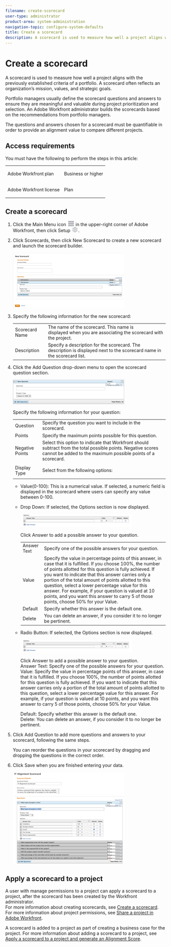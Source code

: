 ```yaml
---
filename: create-scorecard
user-type: administrator
product-area: system-administration
navigation-topic: configure-system-defaults
title: Create a scorecard
description: A scorecard is used to measure how well a project aligns with the previously established criteria of a portfolio. A scorecard often reflects an organization’s mission, values, and strategic goals.
---
```


# Create a scorecard

A scorecard is used to measure how well a project aligns with the previously established criteria of a portfolio. A scorecard often reflects an organization’s mission, values, and strategic goals.

Portfolio managers usually define the scorecard questions and answers to ensure they are meaningful and valuable during project prioritization and selection. An Adobe Workfront administrator builds the scorecards based on the recommendations from portfolio managers.

The questions and answers chosen for a scorecard must be quantifiable in order to provide an alignment value to compare different projects.

## Access requirements

You must have the following to perform the steps in this article:

<table cellspacing="0"> 
 <col> 
 <col> 
 <tbody> 
  <tr> 
   <td role="rowheader">Adobe Workfront plan</td> 
   <td> <p>Business or higher</p> </td> 
  </tr> 
  <tr> 
   <td role="rowheader">Adobe Workfront license</td> 
   <td> <p>Plan </p> </td> 
  </tr> 
 </tbody> 
</table>

## Create a scorecard

<ol> 
 <li value="1">Click the <span class="bold">Main Menu</span> icon <img src="assets/main-menu-icon.png"> in the upper-right corner of Adobe Workfront, then click <span class="bold">Setup</span> <img src="assets/gear-icon-settings.png">.</li> 
 <li value="2"> <p>Click <span class="bold">Scorecards</span>, then click <span class="bold">New Scorecard</span> to create a new scorecard and launch the scorecard builder.</p> <p> <img src="assets/new-scorecard-350x173.png" alt="new_scorecard.png" style="width: 350;height: 173;"> </p> </li> 
 <li value="3"> <p>Specify the following information for the new scorecard:</p> 
  <table cellspacing="0"> 
   <col> 
   <col> 
   <tbody> 
    <tr> 
     <td role="rowheader">Scorecard Name</td> 
     <td>The name of the scorecard. This name is displayed&nbsp;when you are associating the scorecard with the project.</td> 
    </tr> 
    <tr> 
     <td role="rowheader">Description</td> 
     <td>Specify a description for the scorecard. The description is displayed next to the scorecard name in the scorecard list.</td> 
    </tr> 
   </tbody> 
  </table> </li> 
 <li value="4"> <p>Click the <span class="bold">Add Question</span> drop-down menu to open the scorecard question section.</p> <p> <img src="assets/3-350x76.png" alt="" style="width: 350;height: 76;"> </p> <p>Specify the following information for your question:</p> 
  <table cellspacing="0"> 
   <col> 
   <col> 
   <tbody> 
    <tr> 
     <td role="rowheader">Question</td> 
     <td>Specify the question you want to include in the scorecard.</td> 
    </tr> 
    <tr> 
     <td role="rowheader">Points</td> 
     <td>Specify the maximum points possible for this&nbsp;question.</td> 
    </tr> 
    <tr> 
     <td role="rowheader">Negative Points</td> 
     <td>Select this option&nbsp;to indicate that Workfront should subtract from the total possible points. Negative scores cannot be added to the maximum possible points of a scorecard.</td> 
    </tr> 
    <tr> 
     <td role="rowheader">Display Type</td> 
     <td> <p>Select from the following options:</p> </td> 
    </tr> 
   </tbody> 
  </table> 
  <ul> 
   <li><span class="bold">Value(0-100)</span>: This is a numerical value. If selected, a numeric field is displayed in the scorecard where users can specify any value between 0-100.</li> 
   <li> <p><span class="bold">Drop Down:</span>&nbsp;If selected, the <span class="bold">Options</span> section is now displayed.</p> <p> <img src="assets/drop-down-menu-with-answers-ui-for-scorecards-350x40.png" alt="drop_down_menu_with_answers_UI_for_scorecards.png" style="width: 350;height: 40;"> </p> <p>Click <span class="bold">Answer</span> to add a possible answer to your question.</p> 
    <table cellspacing="0"> 
     <col> 
     <col> 
     <tbody> 
      <tr> 
       <td role="rowheader">Answer Text</td> 
       <td>Specify one of the possible answers for your question.</td> 
      </tr> 
      <tr> 
       <td role="rowheader">Value</td> 
       <td>Specify the value in percentage points of this answer, in case that it is fulfilled. If you choose 100%, the number of points allotted for this question is fully achieved. If you want to indicate that this answer carries only a portion of the total amount of points allotted to this question, select a lower percentage value for this answer. For example, if your question is valued at 10 points, and you want this answer to carry 5 of those points, choose 50% for your <span class="bold">Value</span>.</td> 
      </tr> 
      <tr> 
       <td role="rowheader">Default</td> 
       <td>Specify whether this answer is the default one.</td> 
      </tr> 
      <tr> 
       <td role="rowheader">Delete</td> 
       <td>You can&nbsp;delete an answer, if you consider it to no longer be pertinent.</td> 
      </tr> 
     </tbody> 
    </table> </li> 
   <li> <p><span class="bold">Radio Button:</span> If selected, the <span class="bold">Options</span> section is now displayed.</p> <p> <img src="assets/drop-down-menu-with-answers-ui-for-scorecards--1--350x40.png" alt="drop_down_menu_with_answers_UI_for_scorecards__1_.png" style="width: 350;height: 40;"> </p> <p>Click <span class="bold">Answer</span> to add a possible answer to your question.<br><span class="bold">Answer Text</span>: Specify one of the possible answers for your question.<br><span class="bold">Value</span>: Specify the value in percentage points of this answer, in case that it is fulfilled. If you choose 100%, the number of points allotted for this question is fully achieved. If you want to indicate that this answer carries only a portion of the total amount of points allotted to this question, select a lower percentage value for this answer. For example, if your question is valued at 10 points, and you want this answer to carry 5 of those points, choose 50% for your <span class="bold">Value</span>.</p> <p><span class="bold">Default</span>: Specify whether this answer is the default one.<br><span class="bold">Delete</span>: You can&nbsp;delete an answer, if you consider it to no longer be pertinent.</p> </li> 
  </ul> </li> 
 <li value="5"> <p>Click <span class="bold">Add Question</span> to add more questions and answers to your scorecard, following the same steps.</p> <note type="note">
   You can reorder the questions in your scorecard by dragging and dropping the questions in the correct order.
   <br>
  </note> </li> 
 <li value="6"> <p>Click <span class="bold">Save</span> when you are finished entering your data.</p> <p> <img src="assets/5-350x289.png" alt="" style="width: 350;height: 289;"> </p> </li> 
</ol>

## Apply a scorecard to a project

A user with manage permissions to a project can apply a scorecard to a project, after the scorecard has been created by the Workfront administrator.  
For more information about&nbsp;creating scorecards, see [Create a scorecard](#creating-a-scorecard).  
For more information about project permissions, see [Share a project in Adobe Workfront](../../../workfront-basics/grant-and-request-access-to-objects/share-a-project.md).

A scorecard is added to a project as part of creating a business case for the project. For more information about&nbsp;adding a scorecard to a project, see [Apply a scorecard to a project and generate an Alignment Score](../../../manage-work/projects/define-a-business-case/apply-scorecard-to-project-to-generate-alignment-score.md).
